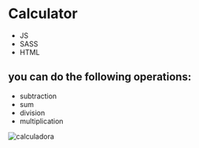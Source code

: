 # Calculator
- JS
- SASS
- HTML

## you can do the following operations:
- subtraction
- sum
- division
- multiplication

![calculadora](https://github.com/vhasckel/calculator/assets/85519759/3d4affde-582d-49e1-ab35-4f27fd81e38e)
